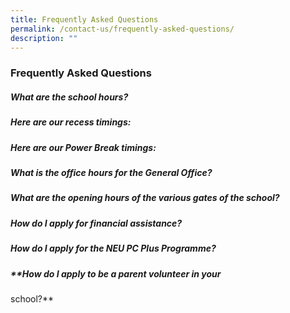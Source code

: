 ```yaml
---
title: Frequently Asked Questions
permalink: /contact-us/frequently-asked-questions/
description: ""
---
```

### **Frequently Asked Questions**
##### **What are the school hours?**


##### **Here are our recess timings:**


##### **Here are our Power Break timings:**


##### **What is the office hours for the General Office?**


##### **What are the opening hours of the various gates of the school?**

##### **How do I apply for financial assistance?**


##### **How do I apply for the NEU PC Plus Programme?**


##### **How do I apply to be a parent volunteer in your 
school?**
